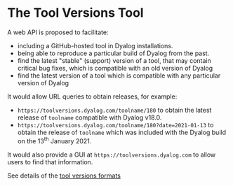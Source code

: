 # The Tool Versions Tool
A web API is proposed to facilitate:

- including a GitHub-hosted tool in Dyalog installations.
- being able to reproduce a particular build of Dyalog from the past.
- find the latest "stable" (support) version of a tool, that may contain critical bug fixes, which is compatible with an old version of Dyalog
- find the latest version of a tool which is compatible with any particular version of Dyalog

It would allow URL queries to obtain releases, for example:

- `https://toolversions.dyalog.com/toolname/180` to obtain the latest release of `toolname` compatible with Dyalog v18.0.  
- `https://toolversions.dyalog.com/toolname/180?date=2021-01-13` to obtain the release of `toolname` which was included with the Dyalog build on the 13<sup>th</sup> January 2021.

It would also provide a GUI at `https://toolversions.dyalog.com` to allow users to find that information.

See details of the [tool versions formats](../toolversions.md)